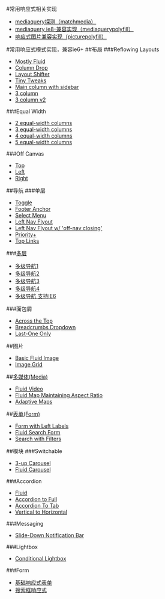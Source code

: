 #常用响应式相关实现

* [mediaquery探测（matchmedia）](/1.0/guide/matchmedia.md)
* [mediaquery ie8-兼容实现（mediaquerypolyfill）](/1.0/guide/mediaquerypolyfill.md)
* [响应式图片兼容实现（picturepolyfill）](/1.0/guide/picturepolyfill.md)

#常用响应式模式实现，兼容ie6+
##布局
###Reflowing Layouts
- [Mostly Fluid](http://miaojing.github.io/responsive/1.0/demo/layout/Mostly%20Fluid.htm)
- [Column Drop](http://miaojing.github.io/responsive/1.0/demo/layout/Column%20Drop.htm)
- [Layout Shifter](http://miaojing.github.io/responsive/1.0/demo/layout/Layout%20Shifter.htm)
- [Tiny Tweaks](http://miaojing.github.io/responsive/1.0/demo/navigation/Single-Level/Toggle%20Navigation.htm)
- [Main column with sidebar](http://miaojing.github.io/responsive/1.0/demo/layout/Main%20column%20with%20sidebar.htm)
- [3 column](http://miaojing.github.io/responsive/1.0/demo/layout/3%20Column%20Layout.htm)
- [3 column v2](http://miaojing.github.io/responsive/1.0/demo/layout/3%20Column%20Layout%20v2.htm)

###Equal Width
- [2 equal-width columns](http://miaojing.github.io/responsive/1.0/demo/layout/2%20Equal-Width%20Columns.htm)
- [3 equal-width columns](http://miaojing.github.io/responsive/1.0/demo/layout/3%20Equal-Width%20Columns.htm)
- [4 equal-width columns](http://miaojing.github.io/responsive/1.0/demo/layout/4%20Equal-Width%20Columns.htm)
- [5 equal-width columns](http://miaojing.github.io/responsive/1.0/demo/layout/5%20Equal-Width%20Columns.htm)

###Off Canvas
- [Top](http://miaojing.github.io/responsive/1.0/demo/layout/Off-Canvas%20Top.htm)
- [Left](http://miaojing.github.io/responsive/1.0/demo/layout/Off-Canvas%20Left.htm)
- [Right](http://miaojing.github.io/responsive/1.0/demo/layout/Off-Canvas%20Right.htm)

##导航
###单层
- [Toggle](http://miaojing.github.io/responsive/1.0//demo/navigation/Single-Level/Toggle%20Navigation.htm)
- [Footer Anchor](http://miaojing.github.io/responsive/1.0//demo/navigation/Single-Level/Footer%20Anchor.htm.htm)
- [Select Menu](http://miaojing.github.io/responsive/1.0//demo/navigation/Single-Level/Select%20Menu.htm)
- [Left Nav Flyout](http://miaojing.github.io/responsive/1.0//demo/navigation/Single-Level/left%20flyout%20navigation.htm)
- [Left Nav Flyout w/ 'off-nav closing'](http://miaojing.github.io/responsive/1.0//demo/navigation/Single-Level/The%20Left%20Nav%20Flyout.htm)
- [Priority+](http://miaojing.github.io/responsive/1.0//demo/navigation/Single-Level/Priority+%20Navigation.htm)
- [Top Links](http://miaojing.github.io/responsive/1.0//demo/navigation/Single-Level/A%20Pen%20by%20bradfrost.htm)

###[多层](/1.0/guide/multinav.md)
- [多级导航1](http://miaojing.github.io/responsive/1.0/demo/navigation/Multi-Level/multinav-exIE6-1.htm "")
- [多级导航2](http://miaojing.github.io/responsive/1.0/demo/navigation/Multi-Level/multinav-exIE6-3.htm "")
- [多级导航3](http://miaojing.github.io/responsive/1.0/demo/navigation/Multi-Level/multinav-exIE6-5.htm "")
- [多级导航4](http://miaojing.github.io/responsive/1.0/demo/navigation/Multi-Level/multinav-exIE6-6.htm "")
- [多级导航 支持IE6](http://miaojing.github.io/responsive/1.0/demo/navigation/Multi-Level/multinav.htm "")

###面包屑
- [Across the Top](http://miaojing.github.io/responsive/1.0/demo/Breadcrumbs/Across%20the%20Top%20Breadcrumbs.htm)
- [Breadcrumbs Dropdown](http://miaojing.github.io/responsive/1.0/demo/Breadcrumbs/Dropdown%20Breadcrumbs.htm)
- [Last-One Only](http://miaojing.github.io/responsive/1.0/demo/Breadcrumbs/Last%20One%20Only%20Breadcrumbs.htm)

##图片
- [Basic Fluid Image](http://miaojing.github.io/responsive/1.0/demo/image/Image%20Grid.htm)
- [Image Grid](http://miaojing.github.io/responsive/1.0//demo/image/Landscape%20Image.htm)

##[多媒体(Media)](/1.0/guide/media.md)
- [Fluid Video](http://miaojing.github.io/responsive/1.0//demo/media/Fluid%20Video.htm)
- [Fluid Map Maintaining Aspect Ratio](http://miaojing.github.io/responsive/1.0/demo/media/Fluid%20Map%20Maintaining%20Aspect%20Ratio.htm)
- [Adaptive Maps](http://miaojing.github.io/responsive/1.0/demo/media/Adaptive%20Map.htm)

##[表单(Form)](/1.0/guide/form.md)
- [Form with Left Labels](http://miaojing.github.io/responsive/1.0/demo/form/Simple%20Responsive%20Form%20.htm)
- [Fluid Search Form](http://miaojing.github.io/responsive/1.0/demo/form/Search%20Form.htm)
- [Search with Filters](http://miaojing.github.io/responsive/1.0/demo/form/Filtered%20Search%20RWD%20Pattern.htm)

##模块
###Switchable
 - [3-up Carousel](http://miaojing.github.io/responsive/1.0/demo/modules/3-up%20Carousel%20.htm)
 - [Fluid Carousel](http://miaojing.github.io/responsive/1.0/demo/modules/Fluid%20Carousel%20.htm)

###Accordion
- [Fluid](http://miaojing.github.io/responsive/1.0/demo/modules/fluid%20Accordion.htm)
- [Accordion to Full](http://miaojing.github.io/responsive/1.0/demo/modules/Accordion%20to%20Full.htm)
- [Accordion To Tab](http://miaojing.github.io/responsive/1.0/demo/modules/Responsive%20Accordian%20to%20Tabs.htm)
- [Vertical to Horizontal](http://miaojing.github.io/responsive/1.0/demo/modules/Responsive%20Accordian%20to%20Accordian.htm)

###Messaging
- [Slide-Down Notification Bar](http://miaojing.github.io/responsive/1.0/demo/modules/Slide-Down%20Notification%20Bar.htm)

###Lightbox
- [Conditional Lightbox](http://miaojing.github.io/responsive/1.0/demo/modules/Conditional%20Lightbox%20for%20Responsive%20Design.htm)

###Form
- [基础响应式表单](https://github.com/miaojing/responsive/blob/master/1.0/demo/sample.html "基础响应式表单")
- [搜索框响应式](https://github.com/miaojing/responsive/blob/master/1.0/demo/search.html "搜索框响应式")